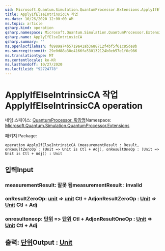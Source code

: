 ```yaml
---
uid: Microsoft.Quantum.Simulation.QuantumProcessor.Extensions.ApplyIfElseIntrinsicCA
title: ApplyIfElseIntrinsicCA 작업
ms.date: 10/26/2020 12:00:00 AM
ms.topic: article
qsharp.kind: operation
qsharp.namespace: Microsoft.Quantum.Simulation.QuantumProcessor.Extensions
qsharp.name: ApplyIfElseIntrinsicCA
qsharp.summary: ''
ms.openlocfilehash: f8989a74b5719a41ab3688712f4bf5f61c85de8b
ms.sourcegitcommit: 29e0d88a30e4166fa580132124b0eb57e1f0e986
ms.translationtype: MT
ms.contentlocale: ko-KR
ms.lasthandoff: 10/27/2020
ms.locfileid: "92724778"
---
```

# <a name="applyifelseintrinsicca-operation"></a><span data-ttu-id="8dc7f-102">ApplyIfElseIntrinsicCA 작업</span><span class="sxs-lookup"><span data-stu-id="8dc7f-102">ApplyIfElseIntrinsicCA operation</span></span>

<span data-ttu-id="8dc7f-103">네임 스페이스: [QuantumProcessor. 확장명](xref:Microsoft.Quantum.Simulation.QuantumProcessor.Extensions)</span><span class="sxs-lookup"><span data-stu-id="8dc7f-103">Namespace: [Microsoft.Quantum.Simulation.QuantumProcessor.Extensions](xref:Microsoft.Quantum.Simulation.QuantumProcessor.Extensions)</span></span>

<span data-ttu-id="8dc7f-104">패키지 [](https://nuget.org/packages/)</span><span class="sxs-lookup"><span data-stu-id="8dc7f-104">Package: [](https://nuget.org/packages/)</span></span>




```qsharp
operation ApplyIfElseIntrinsicCA (measurementResult : Result, onResultZeroOp : (Unit => Unit is Ctl + Adj), onResultOneOp : (Unit => Unit is Ctl + Adj)) : Unit
```


## <a name="input"></a><span data-ttu-id="8dc7f-105">입력</span><span class="sxs-lookup"><span data-stu-id="8dc7f-105">Input</span></span>

### <a name="measurementresult--__invalidresult__"></a><span data-ttu-id="8dc7f-106">measurementResult: __잘못 <Result> 됨__</span><span class="sxs-lookup"><span data-stu-id="8dc7f-106">measurementResult : __invalid<Result>__</span></span>




### <a name="onresultzeroop--unit--unit-ctl--adj"></a><span data-ttu-id="8dc7f-107">onResultZeroOp: [unit](xref:microsoft.quantum.lang-ref.unit) => [unit](xref:microsoft.quantum.lang-ref.unit) Ctl + Adj</span><span class="sxs-lookup"><span data-stu-id="8dc7f-107">onResultZeroOp : [Unit](xref:microsoft.quantum.lang-ref.unit) => [Unit](xref:microsoft.quantum.lang-ref.unit) Ctl + Adj</span></span>




### <a name="onresultoneop--unit--unit-ctl--adj"></a><span data-ttu-id="8dc7f-108">onresultoneop: [단위](xref:microsoft.quantum.lang-ref.unit) => [단위](xref:microsoft.quantum.lang-ref.unit) Ctl + Adj</span><span class="sxs-lookup"><span data-stu-id="8dc7f-108">onResultOneOp : [Unit](xref:microsoft.quantum.lang-ref.unit) => [Unit](xref:microsoft.quantum.lang-ref.unit) Ctl + Adj</span></span>





## <a name="output--unit"></a><span data-ttu-id="8dc7f-109">출력: [단위](xref:microsoft.quantum.lang-ref.unit)</span><span class="sxs-lookup"><span data-stu-id="8dc7f-109">Output : [Unit](xref:microsoft.quantum.lang-ref.unit)</span></span>

